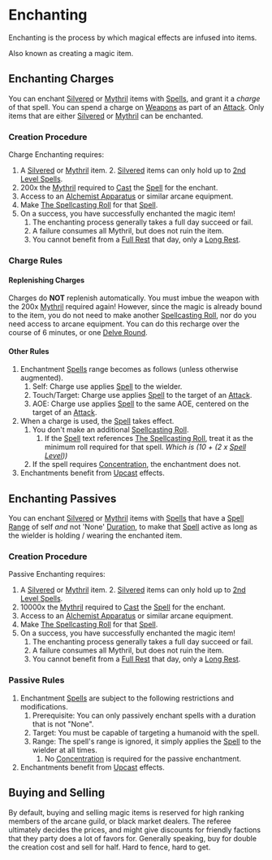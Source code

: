 # Enchanting
Enchanting is the process by which magical effects are infused into items. 

Also known as creating a magic item.
## Enchanting Charges
You can enchant [Silvered](../../Items/Equipment/Material%20Properties/Silvered%20Property.md) or [Mythril](../Mythril.md) items with [Spells](../Spells.md), and grant it a *charge* of that spell. You can spend a charge on [Weapons](../../Items/Equipment/Weapons.md) as part of an [Attack](../../Game%20Procedures/Attack.md). Only items that are either [Silvered](../../Items/Equipment/Material%20Properties/Silvered%20Property.md) or [Mythril](../Mythril.md) can be enchanted.
### Creation Procedure
Charge Enchanting requires:
1. A [Silvered](../../Items/Equipment/Material%20Properties/Silvered%20Property.md) or [Mythril](../Mythril.md) item.
	2. [Silvered](../../Items/Equipment/Material%20Properties/Silvered%20Property.md) items can only hold up to [2nd Level Spells](../Spells/Mythril%20Spells/Level%202/2nd%20Level%20Spells.md).
2. 200x the [Mythril](../Mythril.md) required to [Cast](../Spellcasting.md) the [Spell](../Spells.md) for the enchant.
3. Access to an [Alchemist Apparatus](../../Items/Equipment/Individual%20Item%20Cards/Gear/1000%20Coins/Alchemist%20Apparatus.md) or similar arcane equipment.
4. Make [The Spellcasting Roll](../Spellcasting.md#The%20Spellcasting%20Roll) for that [Spell](../Spells.md).
5. On a success, you have successfully enchanted the magic item!
	1. The enchanting process generally takes a full day succeed or fail. 
	2. A failure consumes all Mythril, but does not ruin the item.
	3. You cannot benefit from a [Full Rest](../../Game%20Procedures/Resting.md#Full%20Rest) that day, only a [Long Rest](../../Game%20Procedures/Resting.md#Long%20Rest).
### Charge Rules
#### Replenishing Charges
Charges do **NOT** replenish automatically. You must imbue the weapon with the 200x [Mythril](../Mythril.md) required again! However, since the magic is already bound to the item, you do not need to make another [Spellcasting Roll](../Spellcasting.md#The%20Spellcasting%20Roll), nor do you need access to arcane equipment. You can do this recharge over the course of 6 minutes, or one [Delve Round](../../Game%20Procedures/Round.md#Delve%20Round). 
#### Other Rules
1. Enchantment [Spells](../Spells.md) range becomes as follows (unless otherwise augmented). 
	1. Self: Charge use applies [Spell](../Spells.md) to the wielder.
	2. Touch/Target: Charge use applies [Spell](../Spells.md) to the target of an [Attack](../../Game%20Procedures/Attack.md).
	3. AOE: Charge use applies [Spell](../Spells.md) to the same AOE, centered on the target of an [Attack](../../Game%20Procedures/Attack.md).
2. When a charge is used, the [Spell](../Spells.md) takes effect.
	1. You don't make an additional [Spellcasting Roll](../Spellcasting.md#The%20Spellcasting%20Roll).
		1. If the [Spell](../Spells.md) text references [The Spellcasting Roll](../Spellcasting.md#The%20Spellcasting%20Roll), treat it as the minimum roll required for that spell. *Which is (10 + (2 x [Spell Level](../Spell%20Level.md)))*
	2. If the spell requires [Concentration](../Concentration.md), the enchantment does not.
3. Enchantments benefit from [Upcast](../Spellcasting.md#Upcast) effects.
## Enchanting Passives
You can enchant [Silvered](../../Items/Equipment/Material%20Properties/Silvered%20Property.md) or [Mythril](../Mythril.md) items with [Spells](../Spells.md) that have a [Spell Range](../Spellcasting.md#Spell%20Range) of self *and* not 'None' [Duration](../Spellcasting.md#Duration), to make that [Spell](../Spells.md) active as long as the wielder is holding / wearing the enchanted item.
### Creation Procedure
Passive Enchanting requires:
1. A [Silvered](../../Items/Equipment/Material%20Properties/Silvered%20Property.md) or [Mythril](../Mythril.md) item.
	2. [Silvered](../../Items/Equipment/Material%20Properties/Silvered%20Property.md) items can only hold up to [2nd Level Spells](../Spells/Mythril%20Spells/Level%202/2nd%20Level%20Spells.md).
2. 10000x the [Mythril](../Mythril.md) required to [Cast](../Spellcasting.md) the [Spell](../Spells.md) for the enchant.
3. Access to an [Alchemist Apparatus](../../Items/Equipment/Individual%20Item%20Cards/Gear/1000%20Coins/Alchemist%20Apparatus.md) or similar arcane equipment.
4. Make [The Spellcasting Roll](../Spellcasting.md#The%20Spellcasting%20Roll) for that [Spell](../Spells.md).
5. On a success, you have successfully enchanted the magic item!
	1. The enchanting process generally takes a full day succeed or fail.
	2. A failure consumes all Mythril, but does not ruin the item.
	3. You cannot benefit from a [Full Rest](../../Game%20Procedures/Resting.md#Full%20Rest) that day, only a [Long Rest](../../Game%20Procedures/Resting.md#Long%20Rest).
### Passive Rules
1. Enchantment [Spells](../Spells.md) are subject to the following restrictions and modifications. 
	1. Prerequisite: You can only passively enchant spells with a duration that is not "None".
	2. Target: You must be capable of targeting a humanoid with the spell.
	3. Range: The spell's range is ignored, it simply applies the [Spell](../Spells.md) to the wielder at all times.
		1. No [Concentration](../Concentration.md) is required for the passive enchantment.
3. Enchantments benefit from [Upcast](../Spellcasting.md#Upcast) effects.
## Buying and Selling
By default, buying and selling magic items is reserved for high ranking members of the arcane guild, or black market dealers. The referee ultimately decides the prices, and might give discounts for friendly factions that they party does a lot of favors for. Generally speaking, buy for double the creation cost and sell for half. Hard to fence, hard to get.